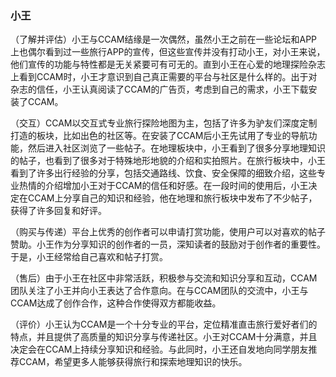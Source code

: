 ### 小王

（了解并评估）小王与CCAM结缘是一次偶然，虽然小王之前在一些论坛和APP上也偶尔看到过一些旅行APP的宣传，但这些宣传并没有打动小王，对小王来说，他们宣传的功能与特性都是无关紧要可有可无的。直到小王在心爱的地理探险杂志上看到CCAM时，小王才意识到自己真正需要的平台与社区是什么样的。出于对杂志的信任，小王认真阅读了CCAM的广告页，考虑到自己的需求，小王下载安装了CCAM。

（交互）CCAM以交互式专业旅行探险地图为主，包括了许多为驴友们深度定制打造的板块，比如出色的社区等。在安装了CCAM后小王先试用了专业的导航功能，然后进入社区浏览了一些帖子。在地理板块中，小王看到了很多分享地理知识的帖子，也看到了很多对于特殊地形地貌的介绍和实拍照片。在旅行板块中，小王看到了许多出行经验的分享，包括交通路线、饮食、安全保障的细致介绍，这些专业热情的介绍增加小王对于CCAM的信任和好感。在一段时间的使用后，小王决定在CCAM上分享自己的知识和经验，他在地理和旅行板块中发布了不少帖子，获得了许多回复和好评。

（购买与传递）平台上优秀的创作者可以申请打赏功能，使用户可以对喜欢的帖子赞助。小王作为分享知识的创作者的一员，深知读者的鼓励对于创作者的重要性。于是，小王经常给自己喜欢和帖子打赏。

（售后）由于小王在社区中非常活跃，积极参与交流和知识分享和互动，CCAM团队关注了小王并向小王表达了合作意向。在与CCAM团队的交流中，小王与CCAM达成了创作合作，这种合作使得双方都能收益。

（评价）小王认为CCAM是一个十分专业的平台，定位精准直击旅行爱好者们的特点，并且提供了高质量的知识分享与传递社区。小王对CCAM十分满意，并且决定会在CCAM上持续分享知识和经验。与此同时，小王还自发地向同学朋友推荐CCAM，希望更多人能够获得旅行和探索地理知识的快乐。